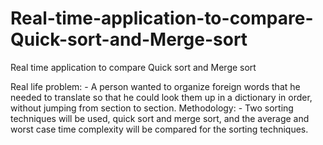 # Real-time-application-to-compare-Quick-sort-and-Merge-sort
Real time application to compare Quick sort and Merge sort

Real life problem: - A person wanted to organize foreign words that he
needed to translate so that he could look them up in a dictionary in order,
without jumping from section to section.
Methodology: - Two sorting techniques will be used, quick sort and
merge sort, and the average and worst case time complexity will be
compared for the sorting techniques. 
